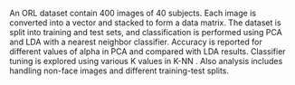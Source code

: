 An ORL dataset contain 400 images of 40 subjects. Each image is converted into a vector and stacked to form a data matrix. The dataset is split into training and test sets, and classification is performed using PCA and LDA with a nearest neighbor classifier. Accuracy is reported for different values of alpha in PCA and compared with LDA results. Classifier tuning is explored using various K values in K-NN . Also analysis includes handling non-face images and different training-test splits.
